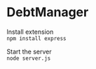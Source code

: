 # DebtManager
Install extension<br>
<code>npm install express</code>

Start the server<br>
<code>node server.js</code>
